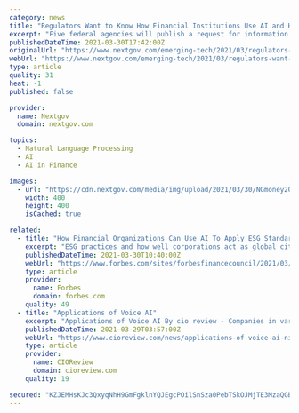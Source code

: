 ```yaml
---
category: news
title: "Regulators Want to Know How Financial Institutions Use AI and How They’re Mitigating Risks"
excerpt: "Five federal agencies will publish a request for information Wednesday seeking feedback on 17 specific questions."
publishedDateTime: 2021-03-30T17:42:00Z
originalUrl: "https://www.nextgov.com/emerging-tech/2021/03/regulators-want-know-how-financial-institutions-use-ai-and-how-theyre-mitigating-risks/173016/"
webUrl: "https://www.nextgov.com/emerging-tech/2021/03/regulators-want-know-how-financial-institutions-use-ai-and-how-theyre-mitigating-risks/173016/"
type: article
quality: 31
heat: -1
published: false

provider:
  name: Nextgov
  domain: nextgov.com

topics:
  - Natural Language Processing
  - AI
  - AI in Finance

images:
  - url: "https://cdn.nextgov.com/media/img/upload/2021/03/30/NGmoney20210330/open-graph.jpg"
    width: 400
    height: 400
    isCached: true

related:
  - title: "How Financial Organizations Can Use AI To Apply ESG Standards"
    excerpt: "ESG practices and how well corporations act as global citizens do matter. They impact financial performance and profits as well as a company’s long-term value, both of which investors increasingly want to understand."
    publishedDateTime: 2021-03-30T10:40:00Z
    webUrl: "https://www.forbes.com/sites/forbesfinancecouncil/2021/03/30/how-financial-organizations-can-use-ai-to-apply-esg-standards/"
    type: article
    provider:
      name: Forbes
      domain: forbes.com
    quality: 49
  - title: "Applications of Voice AI"
    excerpt: "Applications of Voice AI By cio review - Companies in various sectors are adopting voice AI to improve productivity, accuracy, and communication with"
    publishedDateTime: 2021-03-29T03:57:00Z
    webUrl: "https://www.cioreview.com/news/applications-of-voice-ai-nid-33241-cid-200.html"
    type: article
    provider:
      name: CIOReview
      domain: cioreview.com
    quality: 19

secured: "KZJEMHsKJc3QxyqNhH9GmFgklnYQJEgcPOilSnSza0PebTSkOJMjTE3MzaQGBvqLUMkZ5sHIE8GA+fnIK9lmp59SuUmUrNMwT09otT2yhLgm0lev3xLHwaQNhwW/BeIfAKRWXYPZ84ZhzkTOx8ldrll3rtZn/MYC2GbMN1FWj1R/vIk+x08CcRrI9kzabFioKMYPumuXyEnwc5O0dmmkVeHDfkJIXNvhFKuD3yS3FJ5di92hePBH/iISWKc/qMLhjjQG95GbBQs3Gy4p11bUz6rNBPregRz5fKxA7o/0Gf/2Gv4LJJ0H3iN9fZhNVMZgcJp7mkIrQBmlvpNkWgpv2T7ZpwhVG3vlPx6ynD8qbfs=;/sw4jljB6+lK5YoV4ryuSQ=="
---
```


